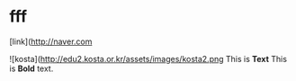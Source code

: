 # fff
[link](http://naver.com

![kosta](http://edu2.kosta.or.kr/assets/images/kosta2.png
This is **Text**
This is **Bold** text.
